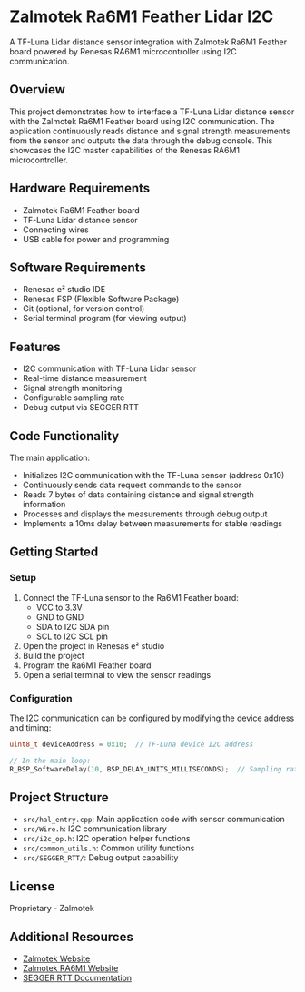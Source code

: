 # Zalmotek Ra6M1 Feather Lidar I2C

A TF-Luna Lidar distance sensor integration with Zalmotek Ra6M1 Feather board powered by Renesas RA6M1 microcontroller using I2C communication.

## Overview

This project demonstrates how to interface a TF-Luna Lidar distance sensor with the Zalmotek Ra6M1 Feather board using I2C communication. The application continuously reads distance and signal strength measurements from the sensor and outputs the data through the debug console. This showcases the I2C master capabilities of the Renesas RA6M1 microcontroller.

## Hardware Requirements

- Zalmotek Ra6M1 Feather board 
- TF-Luna Lidar distance sensor
- Connecting wires
- USB cable for power and programming

## Software Requirements

- Renesas e² studio IDE
- Renesas FSP (Flexible Software Package)
- Git (optional, for version control)
- Serial terminal program (for viewing output)

## Features

- I2C communication with TF-Luna Lidar sensor
- Real-time distance measurement
- Signal strength monitoring
- Configurable sampling rate
- Debug output via SEGGER RTT

## Code Functionality

The main application:
- Initializes I2C communication with the TF-Luna sensor (address 0x10)
- Continuously sends data request commands to the sensor
- Reads 7 bytes of data containing distance and signal strength information
- Processes and displays the measurements through debug output
- Implements a 10ms delay between measurements for stable readings

## Getting Started

### Setup

1. Connect the TF-Luna sensor to the Ra6M1 Feather board:
   - VCC to 3.3V
   - GND to GND
   - SDA to I2C SDA pin
   - SCL to I2C SCL pin
2. Open the project in Renesas e² studio
3. Build the project
4. Program the Ra6M1 Feather board
5. Open a serial terminal to view the sensor readings

### Configuration

The I2C communication can be configured by modifying the device address and timing:

```c
uint8_t deviceAddress = 0x10;  // TF-Luna device I2C address

// In the main loop:
R_BSP_SoftwareDelay(10, BSP_DELAY_UNITS_MILLISECONDS);  // Sampling rate
```

## Project Structure

- `src/hal_entry.cpp`: Main application code with sensor communication
- `src/Wire.h`: I2C communication library
- `src/i2c_op.h`: I2C operation helper functions
- `src/common_utils.h`: Common utility functions
- `src/SEGGER_RTT/`: Debug output capability

## License

Proprietary - Zalmotek

## Additional Resources

- [Zalmotek Website](https://zalmotek.com)
- [Zalmotek RA6M1 Website](https://zalmotek.com/products/RA6M1-Feather-SoM/)
- [SEGGER RTT Documentation](https://www.segger.com/products/debug-probes/j-link/technology/about-real-time-transfer/) 